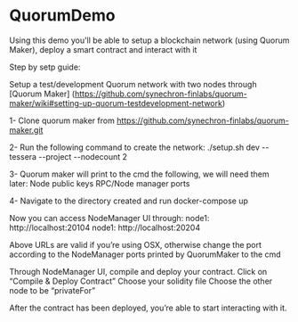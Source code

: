 # QuorumDemo
Using this demo you'll be able to setup a blockchain network (using Quorum Maker), deploy a smart contract and interact with it

Step by setp guide: 

Setup a test/development Quorum network with two nodes through [Quorum Maker] (https://github.com/synechron-finlabs/quorum-maker/wiki#setting-up-quorum-testdevelopment-network)

1- Clone quorum maker from https://github.com/synechron-finlabs/quorum-maker.git 

2- Run the following command to create the network:
 ./setup.sh dev --tessera --project <projectName> --nodecount 2


3- Quorum maker will print to the cmd the following, we will need them later:
  Node public keys
  RPC/Node manager ports 

4- Navigate to the directory created and run docker-compose up

Now you can access NodeManager UI through:
  node1: http://localhost:20104 
  node1: http://localhost:20204

Above URLs are valid if you’re using OSX, otherwise change the port according to the NodeManager ports printed by QuorumMaker to the cmd 

Through NodeManager UI, compile and deploy your contract.
  Click on “Compile & Deploy Contract”
  Choose your solidity file
  Choose the other node to be “privateFor” 

After the contract has been deployed, you’re able to start interacting with it. 


